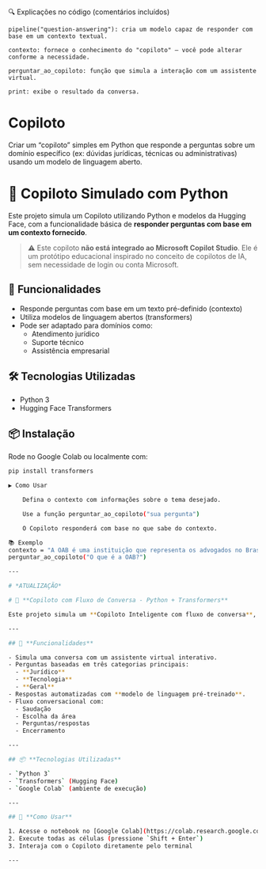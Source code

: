 🔍 Explicações no código (comentários incluídos)

    pipeline("question-answering"): cria um modelo capaz de responder com base em um contexto textual.

    contexto: fornece o conhecimento do "copiloto" – você pode alterar conforme a necessidade.

    perguntar_ao_copiloto: função que simula a interação com um assistente virtual.

    print: exibe o resultado da conversa.

# Copiloto
Criar um “copiloto” simples em Python que responde a perguntas sobre um domínio específico (ex: dúvidas jurídicas, técnicas ou administrativas) usando um modelo de linguagem aberto.

# 🤖 Copiloto Simulado com Python

Este projeto simula um Copiloto utilizando Python e modelos da Hugging Face, com a funcionalidade básica de **responder perguntas com base em um contexto fornecido**.

> ⚠️ Este copiloto **não está integrado ao Microsoft Copilot Studio**. Ele é um protótipo educacional inspirado no conceito de copilotos de IA, sem necessidade de login ou conta Microsoft.

## 🚀 Funcionalidades

- Responde perguntas com base em um texto pré-definido (contexto)
- Utiliza modelos de linguagem abertos (transformers)
- Pode ser adaptado para domínios como:
  - Atendimento jurídico
  - Suporte técnico
  - Assistência empresarial

## 🛠️ Tecnologias Utilizadas

- Python 3
- Hugging Face Transformers

## 📦 Instalação

Rode no Google Colab ou localmente com:

```bash
pip install transformers

▶️ Como Usar

    Defina o contexto com informações sobre o tema desejado.

    Use a função perguntar_ao_copiloto("sua pergunta")

    O Copiloto responderá com base no que sabe do contexto.

📚 Exemplo
contexto = "A OAB é uma instituição que representa os advogados no Brasil."
perguntar_ao_copiloto("O que é a OAB?")

---

# *ATUALIZAÇÃO*

# 🤖 **Copiloto com Fluxo de Conversa - Python + Transformers**

Este projeto simula um **Copiloto Inteligente com fluxo de conversa**, inspirado nos conceitos do **Microsoft Copilot Studio**. A aplicação foi construída em **Python** e roda facilmente no **Google Colab**.

---

## 🧠 **Funcionalidades**

- Simula uma conversa com um assistente virtual interativo.
- Perguntas baseadas em três categorias principais:
  - **Jurídico**
  - **Tecnologia**
  - **Geral**
- Respostas automatizadas com **modelo de linguagem pré-treinado**.
- Fluxo conversacional com:
  - Saudação
  - Escolha da área
  - Perguntas/respostas
  - Encerramento

---

## 📦 **Tecnologias Utilizadas**

- `Python 3`
- `Transformers` (Hugging Face)
- `Google Colab` (ambiente de execução)

---

## 🚀 **Como Usar**

1. Acesse o notebook no [Google Colab](https://colab.research.google.com/)
2. Execute todas as células (pressione `Shift + Enter`)
3. Interaja com o Copiloto diretamente pelo terminal

---



